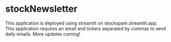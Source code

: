 # stockNewsletter
This application is deployed using streamlit on stockspam.streamlit.app. This application requires an email and tickers separated by commas to send daily emails. More updates coming!

